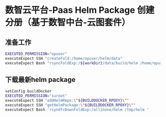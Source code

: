 # 数智云平台-Paas Helm Package 创建分册（基于数智中台-云图套件）


## 准备工作

```bash
EXECUTED_PERMISSION="opuser"
executeExpect SSH "createFold:/home/opuser/helm/data"
executeExpect Bash "rsyncFoldExp:/${workDir}/data/build/helm /home/opuser/helm/data"
````

## 下载最新helm package

```bash
setConfig buildDocker
EXECUTED_PERMISSION="suroot"
executeExpect SSH "addHelmRepo:\"${BUILDDOCKER_RPOXY}\"" 
executeExpect SSH "getHelmPackage:\"${BUILDDOCKER_RPOXY}\""
executeExpect Bash 'rsyndfcDownFoldExp:/allinone/helm /tmp/helm '
```
